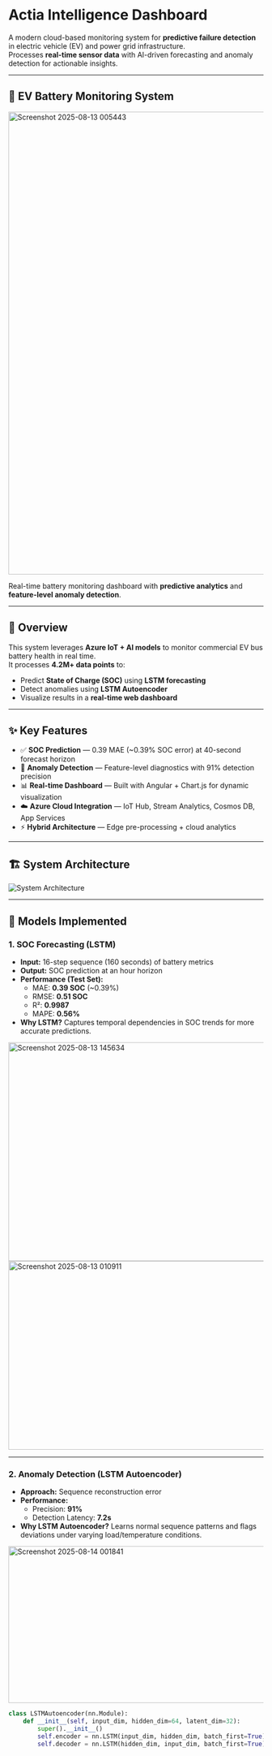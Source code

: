 # Actia Intelligence Dashboard

A modern cloud-based monitoring system for **predictive failure detection** in electric vehicle (EV) and power grid infrastructure.  
Processes **real-time sensor data** with AI-driven forecasting and anomaly detection for actionable insights.

---

## 🚗 EV Battery Monitoring System

<img width="1893" height="912" alt="Screenshot 2025-08-13 005443" src="https://github.com/user-attachments/assets/0b293661-87c3-4d51-83d9-d7db1fa30006" />

Real-time battery monitoring dashboard with **predictive analytics** and **feature-level anomaly detection**.

---

## 📌 Overview
This system leverages **Azure IoT + AI models** to monitor commercial EV bus battery health in real time.  
It processes **4.2M+ data points** to:
- Predict **State of Charge (SOC)** using **LSTM forecasting**
- Detect anomalies using **LSTM Autoencoder**
- Visualize results in a **real-time web dashboard**

---

## ✨ Key Features
- ✅ **SOC Prediction** — 0.39 MAE (~0.39% SOC error) at 40-second forecast horizon  
- 🚨 **Anomaly Detection** — Feature-level diagnostics with 91% detection precision  
- 📊 **Real-time Dashboard** — Built with Angular + Chart.js for dynamic visualization  
- ☁️ **Azure Cloud Integration** — IoT Hub, Stream Analytics, Cosmos DB, App Services  
- ⚡ **Hybrid Architecture** — Edge pre-processing + cloud analytics

---

## 🏗 System Architecture

![System Architecture](https://github.com/user-attachments/assets/be65d605-aee6-4272-bdf3-4b4b38e2d42c)

---

## 🤖 Models Implemented

### 1. SOC Forecasting (LSTM)
- **Input:** 16-step sequence (160 seconds) of battery metrics  
- **Output:** SOC prediction at an hour horizon  
- **Performance (Test Set):**
  - MAE: **0.39 SOC** (~0.39%)
  - RMSE: **0.51 SOC**
  - R²: **0.9987**
  - MAPE: **0.56%**
- **Why LSTM?** Captures temporal dependencies in SOC trends for more accurate predictions.
<img width="667" height="431" alt="Screenshot 2025-08-13 145634" src="https://github.com/user-attachments/assets/6f334fe9-2754-43c5-8709-97b5390d2b45" />
<img width="605" height="372" alt="Screenshot 2025-08-13 010911" src="https://github.com/user-attachments/assets/62f1cc64-8d11-43dc-a309-3c121ed40907" />

---

### 2. Anomaly Detection (LSTM Autoencoder)
- **Approach:** Sequence reconstruction error  
- **Performance:**
  - Precision: **91%**
  - Detection Latency: **7.2s**
- **Why LSTM Autoencoder?** Learns normal sequence patterns and flags deviations under varying load/temperature conditions.
<img width="1012" height="309" alt="Screenshot 2025-08-14 001841" src="https://github.com/user-attachments/assets/0ce5abde-2bbb-4fa3-a606-eed0eb12cda0" />

```python
class LSTMAutoencoder(nn.Module):
    def __init__(self, input_dim, hidden_dim=64, latent_dim=32):
        super().__init__()
        self.encoder = nn.LSTM(input_dim, hidden_dim, batch_first=True)
        self.decoder = nn.LSTM(hidden_dim, input_dim, batch_first=True)
